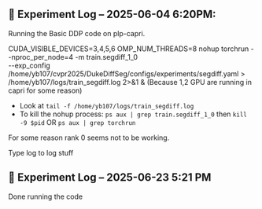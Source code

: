 ## 🧪 Experiment Log – 2025-06-04 6:20PM: 
Running the Basic DDP code on plp-capri.

CUDA_VISIBLE_DEVICES=3,4,5,6 OMP_NUM_THREADS=8 nohup torchrun --nproc_per_node=4 -m train.segdiff_1_0 \
  --exp_config /home/yb107/cvpr2025/DukeDiffSeg/configs/experiments/segdiff.yaml > /home/yb107/logs/train_segdiff.log 2>&1 &
  (Because 1,2 GPU are running in capri for some reason)
  
- Look at `tail -f /home/yb107/logs/train_segdiff.log`
- To kill the nohup process: `ps aux | grep train.segdiff_1_0` then `kill -9 $pid`
OR `ps aux | grep torchrun`

For some reason rank 0 seems not to be working.

Type log <Tab> to log stuff

## 🧪 Experiment Log – 2025-06-23 5:21 PM

Done running the code 
